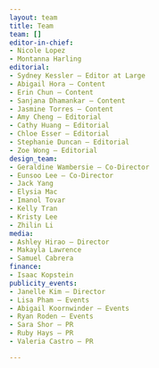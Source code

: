 ```yaml
---
layout: team
title: Team
team: []
editor-in-chief:
- Nicole Lopez
- Montanna Harling
editorial:
- Sydney Kessler — Editor at Large
- Abigail Hora — Content
- Erin Chun — Content
- Sanjana Dhamankar — Content
- Jasmine Torres — Content
- Amy Cheng — Editorial
- Cathy Huang — Editorial
- Chloe Esser — Editorial
- Stephanie Duncan — Editorial
- Zoe Wong — Editorial
design_team:
- Geraldine Wambersie — Co-Director
- Eunsoo Lee — Co-Director
- Jack Yang
- Elysia Mac
- Imanol Tovar
- Kelly Tran
- Kristy Lee
- Zhilin Li
media:
- Ashley Hirao — Director
- Makayla Lawrence
- Samuel Cabrera
finance:
- Isaac Kopstein
publicity_events:
- Janelle Kim — Director
- Lisa Pham — Events
- Abigail Koornwinder — Events
- Ryan Roden — Events
- Sara Shor — PR
- Ruby Hays — PR
- Valeria Castro — PR

---
```

